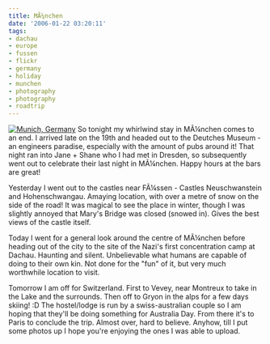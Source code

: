 ```yaml
---
title: MÃ¼nchen
date: '2006-01-22 03:20:11'
tags:
- dachau
- europe
- fussen
- flickr
- germany
- holiday
- munchen
- photography
- photography
- roadtrip
---
```


<a href="http://flickr.com/photos/jufemaiz/sets/1766440/"><img alt="Munich, Germany" title="Munich, Germany" src="http://static.flickr.com/24/95103837_5e77c8ed57.jpg" /></a>
So tonight my whirlwind stay in MÃ¼nchen comes to an end. I arrived late on the 19th and headed out to the Deutches Museum - an engineers paradise, especially with the amount of pubs around it! That night ran into Jane + Shane who I had met in Dresden, so subsequently went out to celebrate their last night in MÃ¼nchen. Happy hours at the bars are great!

Yesterday I went out to the castles near FÃ¼ssen - Castles Neuschwanstein and Hohenschwangau. Amaying location, with over a metre of snow on the side of the road! It was magical to see the place in winter, though I was slightly annoyed that Mary's Bridge was closed (snowed in). Gives the best views of the castle itself.

Today I went for a general look around the centre of MÃ¼nchen before heading out of the city to the site of the Nazi's first concentration camp at Dachau. Haunting and silent. Unbelievable what humans are capable of doing to their own kin. Not done for the "fun" of it, but very much worthwhile location to visit.

Tomorrow I am off for Switzerland. First to Vevey, near Montreux to take in the Lake and the surrounds. Then off to Gryon in the alps for a few days skiing! :D The hostel/lodge is run by a swiss-australian couple so I am hoping that they'll be doing something for Australia Day. From there it's to Paris to conclude the trip. Almost over, hard to believe. Anyhow, till I put some photos up I hope you're enjoying the ones I was able to upload.
